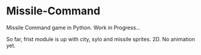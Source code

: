 # Missile-Command
Missile Command game in Python. Work in Progress...

So far, frist module is up with city, sylo and missile sprites. 2D. No animation yet. 
